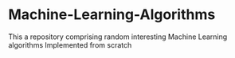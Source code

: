 # Machine-Learning-Algorithms
This a repository comprising  random interesting Machine Learning algorithms Implemented from scratch
